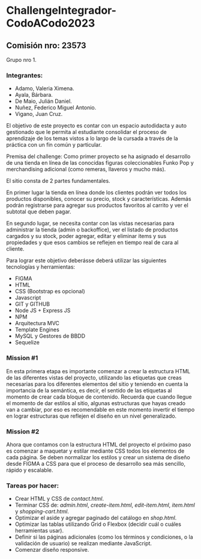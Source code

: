 
# ChallengeIntegrador-CodoACodo2023

## Comisión nro: 23573 

Grupo nro 1.

### Integrantes:

- Adamo, Valeria Ximena. 
- Ayala, Bárbara. 
- De Maio, Julián Daniel.  
- Nuñez, Federico Miguel Antonio.
- Vigano, Juan Cruz. 

El objetivo de este proyecto es contar con un espacio autodidacta y
auto gestionado que le permita al estudiante consolidar el proceso de
aprendizaje de los temas vistos a lo largo de la cursada a través de la
práctica con un fin común y particular.

Premisa del challenge: Como primer proyecto se ha asignado el desarrollo de una tienda en línea de las conocidas figuras coleccionables
Funko Pop y merchandising adicional (como remeras, llaveros y mucho más). 

El sitio consta de 2 partes fundamentales. 

En primer lugar la tienda en
línea donde los clientes podrán ver todos los productos disponibles,
conocer su precio, stock y características. Además podrán registrarse
para agregar sus productos favoritos al carrito y ver el subtotal que
deben pagar.

En segundo lugar, se necesita contar con las vistas necesarias para
administrar la tienda (admin o backoffice), ver el listado de productos
cargados y su stock, poder agregar, editar y eliminar items y sus
propiedades y que esos cambios se reflejen en tiempo real de cara al
cliente.

Para lograr este objetivo deberásse deberá utilizar las siguientes tecnologías y
herramientas:
- FIGMA
- HTML
- CSS (Bootstrap es opcional)
- Javascript
- GIT y GITHUB
- Node JS + Express JS
- NPM
- Arquitectura MVC
- Template Engines
- MySQL y Gestores de BBDD
- Sequelize

### Mission #1

En esta primera etapa es importante comenzar a crear la estructura
HTML de las diferentes vistas del proyecto, utilizando las etiquetas que
creas necesarias para los diferentes elementos del sitio y teniendo en
cuenta la importancia de la semántica, es decir, el sentido de las
etiquetas al momento de crear cada bloque de contenido. Recuerda que cuando llegue el momento de dar estilos al sitio, algunas
estructuras que hayas creado van a cambiar, por eso es recomendable
en este momento invertir el tiempo en lograr estructuras que reflejen el
diseño en un nivel generalizado.

### Mission #2

Ahora que contamos con la estructura HTML del proyecto el próximo
paso es comenzar a maquetar y estilar mediante CSS todos los
elementos de cada página. Se deben normalizar los estilos y crear un sistema de
diseño desde FIGMA a CSS para que el proceso de desarrollo sea más
sencillo, rápido y escalable.

### Tareas por hacer:
- Crear HTML y CSS de _contact.html_.
- Terminar CSS de: _admin.html_, _create-item.html_, _edit-item.html_, _item.html_ y _shopping-cart.html_.
- Optimizar el aside y agregar paginado del catálogo en _shop.html_.
- Optimizar las tablas utilizando Grid o Flexbox (decidir cuál o cuáles herramientas usar).
- Definir si las páginas adicionales (como los términos y condiciones, o la validación de usuario) se realizan mediante JavaScript.
- Comenzar diseño responsive. 


